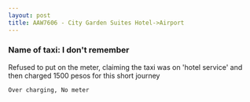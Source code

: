```yaml
---
layout: post
title: AAW7606 - City Garden Suites Hotel->Airport
---
```


### Name of taxi: I don't remember

Refused to put on the meter, claiming the taxi was on 'hotel service' and then charged 1500 pesos for this short journey

```Over charging, No meter```
